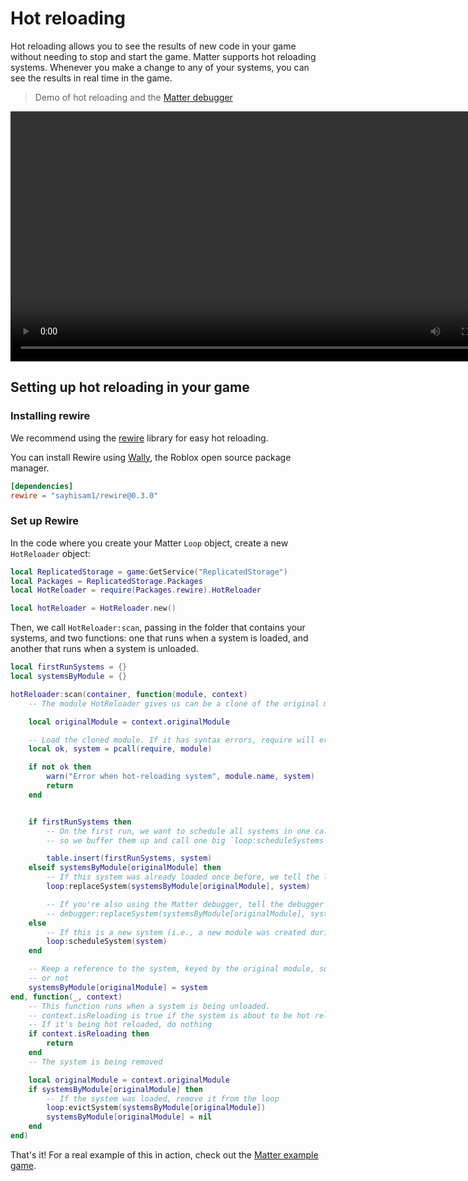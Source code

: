 # Hot reloading

Hot reloading allows you to see the results of new code in your game without needing to stop and start the game. Matter supports hot reloading systems. Whenever you make a change to any of your systems, you can see the results in real time in the game.

> Demo of hot reloading and the [Matter debugger](/docs/Guides/MatterDebugger)
<video controls width="800">
	<source src="https://i.eryn.io/2227/9BmdqOYM.mp4" type="video/mp4" />
</video>

## Setting up hot reloading in your game

### Installing rewire

We recommend using the [rewire](https://github.com/sayhisam1/Rewire) library for easy hot reloading.

You can install Rewire using [Wally](https://wally.run), the Roblox open source package manager.

```toml title="wally.toml"
[dependencies]
rewire = "sayhisam1/rewire@0.3.0"
```

### Set up Rewire

In the code where you create your Matter `Loop` object, create a new `HotReloader` object:

```lua
local ReplicatedStorage = game:GetService("ReplicatedStorage")
local Packages = ReplicatedStorage.Packages
local HotReloader = require(Packages.rewire).HotReloader

local hotReloader = HotReloader.new()
```

Then, we call `HotReloader:scan`, passing in the folder that contains your systems, and two functions: one that runs when a system is loaded, and another that runs when a system is unloaded.

```lua
local firstRunSystems = {}
local systemsByModule = {}

hotReloader:scan(container, function(module, context)
	-- The module HotReloader gives us can be a clone of the original module if it's been hot reloaded.

	local originalModule = context.originalModule

	-- Load the cloned module. If it has syntax errors, require will error.
	local ok, system = pcall(require, module)

	if not ok then
		warn("Error when hot-reloading system", module.name, system)
		return
	end


	if firstRunSystems then
		-- On the first run, we want to schedule all systems in one call,
		-- so we buffer them up and call one big `loop:scheduleSystems` at the end.

		table.insert(firstRunSystems, system)
	elseif systemsByModule[originalModule] then
		-- If this system was already loaded once before, we tell the loop to replace it.
		loop:replaceSystem(systemsByModule[originalModule], system)

		-- If you're also using the Matter debugger, tell the debugger the system was reloaded.
		-- debugger:replaceSystem(systemsByModule[originalModule], system)
	else
		-- If this is a new system (i.e., a new module was created during a hot reload), just schedule it.
		loop:scheduleSystem(system)
	end

	-- Keep a reference to the system, keyed by the original module, so we can detect if the system already existed
	-- or not
	systemsByModule[originalModule] = system
end, function(_, context)
	-- This function runs when a system is being unloaded.
	-- context.isReloading is true if the system is about to be hot reloaded. Otherwise, it's been removed.
	-- If it's being hot reloaded, do nothing
	if context.isReloading then
		return
	end
	-- The system is being removed

	local originalModule = context.originalModule
	if systemsByModule[originalModule] then
		-- If the system was loaded, remove it from the loop
		loop:evictSystem(systemsByModule[originalModule])
		systemsByModule[originalModule] = nil
	end
end)
```

That's it! For a real example of this in action, check out the [Matter example game](https://github.com/evaera/matter/blob/main/example/shared/start.lua).